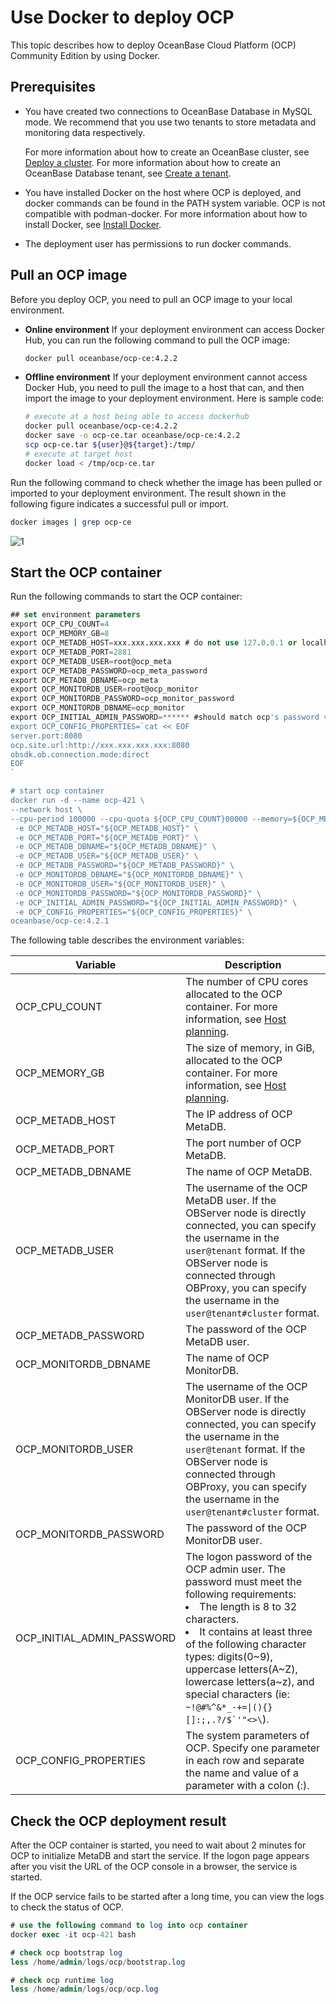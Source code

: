 # Use Docker to deploy OCP

This topic describes how to deploy OceanBase Cloud Platform (OCP) Community Edition by using Docker.

## Prerequisites

* You have created two connections to OceanBase Database in MySQL mode. We recommend that you use two tenants to store metadata and monitoring data respectively.

   For more information about how to create an OceanBase cluster, see [Deploy a cluster](https://www.oceanbase.com/docs/common-oceanbase-database-cn-1000000000218235). For more information about how to create an OceanBase Database tenant, see [Create a tenant](https://www.oceanbase.com/docs/common-oceanbase-database-cn-1000000000218355).

* You have installed Docker on the host where OCP is deployed, and docker commands can be found in the PATH system variable. OCP is not compatible with podman-docker. For more information about how to install Docker, see [Install Docker](700.deploy-appendix/100.deploy-docker.md).

* The deployment user has permissions to run docker commands.

## Pull an OCP image

Before you deploy OCP, you need to pull an OCP image to your local environment.

* **Online environment**
    If your deployment environment can access Docker Hub, you can run the following command to pull the OCP image:

    ```bash
    docker pull oceanbase/ocp-ce:4.2.2
    ```

* **Offline environment**
    If your deployment environment cannot access Docker Hub, you need to pull the image to a host that can, and then import the image to your deployment environment. Here is sample code:

    ```bash
    # execute at a host being able to access dockerhub
    docker pull oceanbase/ocp-ce:4.2.2
    docker save -o ocp-ce.tar oceanbase/ocp-ce:4.2.2
    scp ocp-ce.tar ${user}@${target}:/tmp/
    # execute at target host
    docker load < /tmp/ocp-ce.tar
    ```

Run the following command to check whether the image has been pulled or imported to your deployment environment. The result shown in the following figure indicates a successful pull or import.

```bash
docker images | grep ocp-ce
```

![1](https://obbusiness-private.oss-cn-shanghai.aliyuncs.com/doc/img/ocp/430/docker422.png)

## Start the OCP container

Run the following commands to start the OCP container:

```SQL
## set environment parameters
export OCP_CPU_COUNT=4
export OCP_MEMORY_GB=8
export OCP_METADB_HOST=xxx.xxx.xxx.xxx # do not use 127.0.0.1 or localhsot
export OCP_METADB_PORT=2881
export OCP_METADB_USER=root@ocp_meta
export OCP_METADB_PASSWORD=ocp_meta_password
export OCP_METADB_DBNAME=ocp_meta
export OCP_MONITORDB_USER=root@ocp_monitor
export OCP_MONITORDB_PASSWORD=ocp_monitor_password
export OCP_MONITORDB_DBNAME=ocp_monitor
export OCP_INITIAL_ADMIN_PASSWORD=****** #should match ocp's password validation
export OCP_CONFIG_PROPERTIES=`cat << EOF
server.port:8080
ocp.site.url:http://xxx.xxx.xxx.xxx:8080
obsdk.ob.connection.mode:direct
EOF
`

# start ocp container
docker run -d --name ocp-421 \
--network host \
--cpu-period 100000 --cpu-quota ${OCP_CPU_COUNT}00000 --memory=${OCP_MEMORY_GB}G \
 -e OCP_METADB_HOST="${OCP_METADB_HOST}" \
 -e OCP_METADB_PORT="${OCP_METADB_PORT}" \
 -e OCP_METADB_DBNAME="${OCP_METADB_DBNAME}" \
 -e OCP_METADB_USER="${OCP_METADB_USER}" \
 -e OCP_METADB_PASSWORD="${OCP_METADB_PASSWORD}" \
 -e OCP_MONITORDB_DBNAME="${OCP_MONITORDB_DBNAME}" \
 -e OCP_MONITORDB_USER="${OCP_MONITORDB_USER}" \
 -e OCP_MONITORDB_PASSWORD="${OCP_MONITORDB_PASSWORD}" \
 -e OCP_INITIAL_ADMIN_PASSWORD="${OCP_INITIAL_ADMIN_PASSWORD}" \
 -e OCP_CONFIG_PROPERTIES="${OCP_CONFIG_PROPERTIES}" \
oceanbase/ocp-ce:4.2.1
```

The following table describes the environment variables:

| Variable | Description |
|--------|------|
| OCP_CPU_COUNT | The number of CPU cores allocated to the OCP container. For more information, see [Host planning](300.installation-planning/200.host-planning.md).  |
| OCP_MEMORY_GB | The size of memory, in GiB, allocated to the OCP container. For more information, see [Host planning](300.installation-planning/200.host-planning.md).  |
| OCP_METADB_HOST | The IP address of OCP MetaDB.  |
| OCP_METADB_PORT | The port number of OCP MetaDB.  |
| OCP_METADB_DBNAME | The name of OCP MetaDB.  |
| OCP_METADB_USER | The username of the OCP MetaDB user. If the OBServer node is directly connected, you can specify the username in the `user@tenant` format. If the OBServer node is connected through OBProxy, you can specify the username in the `user@tenant#cluster` format.  |
| OCP_METADB_PASSWORD | The password of the OCP MetaDB user.  |
| OCP_MONITORDB_DBNAME | The name of OCP MonitorDB.  |
| OCP_MONITORDB_USER | The username of the OCP MonitorDB user. If the OBServer node is directly connected, you can specify the username in the `user@tenant` format. If the OBServer node is connected through OBProxy, you can specify the username in the `user@tenant#cluster` format.  |
| OCP_MONITORDB_PASSWORD | The password of the OCP MonitorDB user.  |
| OCP_INITIAL_ADMIN_PASSWORD | The logon password of the OCP admin user. The password must meet the following requirements:<li>The length is 8 to 32 characters.</li><li>It contains at least three of the following character types: digits(0\~9), uppercase letters(A\~Z), lowercase letters(a\~z), and special characters (ie: <code>~!@#%^&*_-+=\|(){}[]:;,.?/$`'"<>\\</code>).</li> |
| OCP_CONFIG_PROPERTIES | The system parameters of OCP. Specify one parameter in each row and separate the name and value of a parameter with a colon (:).  |

## Check the OCP deployment result

After the OCP container is started, you need to wait about 2 minutes for OCP to initialize MetaDB and start the service. If the logon page appears after you visit the URL of the OCP console in a browser, the service is started.

If the OCP service fails to be started after a long time, you can view the logs to check the status of OCP.

```SQL
# use the following command to log into ocp container
docker exec -it ocp-421 bash

# check ocp bootstrap log
less /home/admin/logs/ocp/bootstrap.log

# check ocp runtime log
less /home/admin/logs/ocp/ocp.log
```
